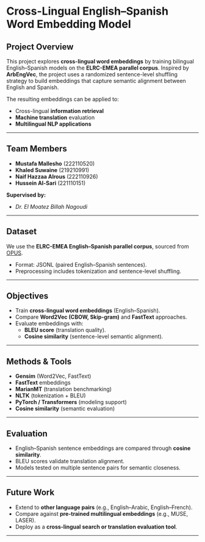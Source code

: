 # Cross-Lingual English–Spanish Word Embedding Model

## Project Overview
This project explores **cross-lingual word embeddings** by training bilingual English–Spanish models on the **ELRC-EMEA parallel corpus**. Inspired by **ArbEngVec**, the project uses a randomized sentence-level shuffling strategy to build embeddings that capture semantic alignment between English and Spanish.

The resulting embeddings can be applied to:
- Cross-lingual **information retrieval**  
- **Machine translation** evaluation  
- **Multilingual NLP applications**

---

## Team Members
- **Mustafa Mallesho** (222110520)  
- **Khaled Suwaine** (219210991)  
- **Naif Hazzaa Alrous** (222110926)  
- **Hussein Al-Sari** (221110151)  

**Supervised by:**  
- *Dr. El Moatez Billah Nagoudi*  

---

## Dataset
We use the **ELRC-EMEA English–Spanish parallel corpus**, sourced from [OPUS](https://opus.nlpl.eu/ELRC-EMEA/en&es/v1/ELRC-EMEA).  
- Format: JSONL (paired English–Spanish sentences).  
- Preprocessing includes tokenization and sentence-level shuffling.  

---

## Objectives
- Train **cross-lingual word embeddings** (English–Spanish).  
- Compare **Word2Vec (CBOW, Skip-gram)** and **FastText** approaches.  
- Evaluate embeddings with:
  - **BLEU score** (translation quality).  
  - **Cosine similarity** (sentence-level semantic alignment).  

---

## Methods & Tools
- **Gensim** (Word2Vec, FastText)  
- **FastText** embeddings  
- **MarianMT** (translation benchmarking)  
- **NLTK** (tokenization + BLEU)  
- **PyTorch / Transformers** (modeling support)  
- **Cosine similarity** (semantic evaluation)  

---

## Evaluation
- English–Spanish sentence embeddings are compared through **cosine similarity**.  
- BLEU scores validate translation alignment.  
- Models tested on multiple sentence pairs for semantic closeness.  

---

## Future Work
- Extend to **other language pairs** (e.g., English–Arabic, English–French).  
- Compare against **pre-trained multilingual embeddings** (e.g., MUSE, LASER).  
- Deploy as a **cross-lingual search or translation evaluation tool**.  

---

